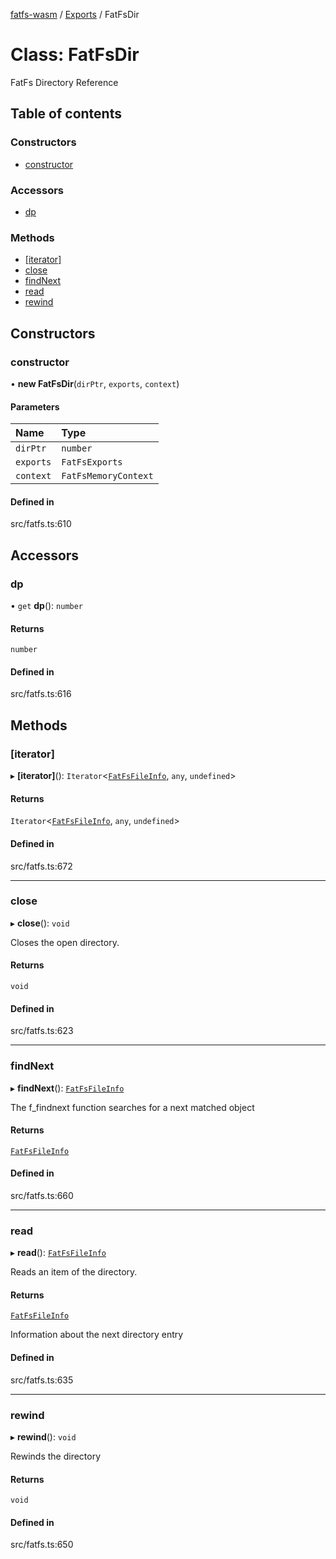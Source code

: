 [fatfs-wasm](../README.md) / [Exports](../modules.md) / FatFsDir

# Class: FatFsDir

FatFs Directory Reference

## Table of contents

### Constructors

- [constructor](FatFsDir.md#constructor)

### Accessors

- [dp](FatFsDir.md#dp)

### Methods

- [[iterator]](FatFsDir.md#[iterator])
- [close](FatFsDir.md#close)
- [findNext](FatFsDir.md#findnext)
- [read](FatFsDir.md#read)
- [rewind](FatFsDir.md#rewind)

## Constructors

### constructor

• **new FatFsDir**(`dirPtr`, `exports`, `context`)

#### Parameters

| Name | Type |
| :------ | :------ |
| `dirPtr` | `number` |
| `exports` | `FatFsExports` |
| `context` | `FatFsMemoryContext` |

#### Defined in

src/fatfs.ts:610

## Accessors

### dp

• `get` **dp**(): `number`

#### Returns

`number`

#### Defined in

src/fatfs.ts:616

## Methods

### [iterator]

▸ **[iterator]**(): `Iterator`<[`FatFsFileInfo`](FatFsFileInfo.md), `any`, `undefined`\>

#### Returns

`Iterator`<[`FatFsFileInfo`](FatFsFileInfo.md), `any`, `undefined`\>

#### Defined in

src/fatfs.ts:672

___

### close

▸ **close**(): `void`

Closes the open directory.

#### Returns

`void`

#### Defined in

src/fatfs.ts:623

___

### findNext

▸ **findNext**(): [`FatFsFileInfo`](FatFsFileInfo.md)

The f_findnext function searches for a next matched object

#### Returns

[`FatFsFileInfo`](FatFsFileInfo.md)

#### Defined in

src/fatfs.ts:660

___

### read

▸ **read**(): [`FatFsFileInfo`](FatFsFileInfo.md)

Reads an item of the directory.

#### Returns

[`FatFsFileInfo`](FatFsFileInfo.md)

Information about the next directory entry

#### Defined in

src/fatfs.ts:635

___

### rewind

▸ **rewind**(): `void`

Rewinds the directory

#### Returns

`void`

#### Defined in

src/fatfs.ts:650
